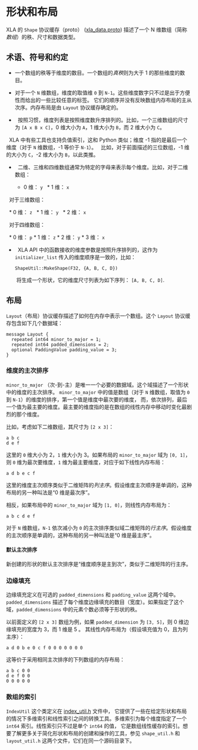 # 形状和布局

XLA 的 `Shape` 协议缓存（proto）
([xla_data.proto](https://www.tensorflow.org/code/tensorflow/compiler/xla/xla_data.proto))
描述了一个 N 维数组（简称*数组*）的秩、尺寸和数据类型。

## 术语、符号和约定

*   一个数组的秩等于维度的数目。一个数组的*真秩*则为大于 1 的那些维度的数目。

*   对于一个 `N` 维数组，维度的取值维 `0` 到 `N-1`。这些维度数字只不过是出于方便性而给出的一些比较任意的标签。
    它们的顺序并没有反映数组内存布局的主从次序。内存布局是由 `Layout` 协议缓存确定的。

*   按照习惯，维度列表是按照维度数升序排列的。比如，一个三维数组的尺寸为 `[A x B x C]`，0 维大小为 `A`，1 维大小为 `B`，而 2 维大小为 `C`。

    XLA 中有些工具也支持负值索引，这和 Python 类似；维度 -1 指的是最后一个维度（对于 `N` 维数组，-1 等价于 `N-1`）。
    比如，对于前面描述的三位数组，-1 维的大小为 `C`，-2 维大小为 `B`，以此类推。

*   二维、三维和四维数组通常为特定的字母来表示每个维度。比如，对于二维数组：

    * 0 维： `y`
    * 1 维： `x`

    对于三维数组：

    * 0 维： `z`
    * 1 维： `y`
    * 2 维： `x`

    对于四维数组：

    * 0 维： `p`
    * 1 维： `z`
    * 2 维： `y`
    * 3 维： `x`

*   XLA API 中的函数接收的维度参数是按照升序排列的，这作为 `initializer_list` 传入的维度顺序是一致的，比如：
  
    `ShapeUtil::MakeShape(F32, {A, B, C, D})`
  
    将生成一个形状，它的维度尺寸列表为如下序列：
    `[A, B, C, D]`.

## 布局

`Layout`（布局）协议缓存描述了如何在内存中表示一个数组。这个 `Layout` 协议缓存包含如下几个数据域：

```
message Layout {
  repeated int64 minor_to_major = 1;
  repeated int64 padded_dimensions = 2;
  optional PaddingValue padding_value = 3;
}
```

### 维度的主次排序

`minor_to_major` （次-到-主）是唯一一个必要的数据域。这个域描述了一个形状中的维度的主次排序。
`minor_to_major` 中的值是数组（对于 `N` 维数组，取值为 `0` 到 `N-1`）的维度的排序，第一个值是维度中最次要的维度，
而，依次排列，最后一个值为最主要的维度。最主要的维度指的是在数组的线性内存中移动时变化最剧烈的那个维度。

比如，考虑如下二维数组，其尺寸为 `[2 x 3]`：

```
a b c
d e f
```

这里的 `0` 维大小为 2，`1` 维大小为 3。如果布局的 `minor_to_major` 域为 `[0, 1]`，
则 `0` 维为最次要维度，`1` 维为最主要维度，对应于如下线性内存布局：

```
a d b e c f
```

这里的维度主次顺序类似于二维矩阵的*列主序*。假设维度主次顺序是单调的，这种布局的另一种叫法是“0 维是最次序”。

相反，如果布局中的 `minor_to_major` 域为 `[1, 0]`，则线性内存布局为：

```
a b c d e f
```

对于 `N` 维数组，`N-1` 依次减小为 `0` 的主次排序类似域二维矩阵的*行主序*。假设维度的主次顺序是单调的，这种布局的另一种叫法是“0 维是最主序”。

#### 默认主次排序

新创建的形状的默认主次排序是“维度顺序是主到次”，类似于二维矩阵的行主序。

### 边缘填充

边缘填充定义在可选的 `padded_dimensions` 和 `padding_value` 这两个域中。
`padded_dimensions` 描述了每个维度边缘填充的数目（宽度）。如果指定了这个域，`padded_dimensions` 
中的元素个数必须等于形状的秩。

以前面定义的 `[2 x 3]` 数组为例，如果 `padded_dimension` 为 `[3, 5]`，则 0 维边缘填充的宽度为 3，而 1 维是 5 。
其线性内存布局为（假设填充值为 0，且为列主序）：

```
a d 0 b e 0 c f 0 0 0 0 0 0 0
```

这等价于采用相同主次排序的下列数组的内存布局：

```
a b c 0 0
d e f 0 0
0 0 0 0 0
```

### 数组的索引

`IndexUtil` 这个类定义在 [index_util.h](https://www.tensorflow.org/code/tensorflow/compiler/xla/index_util.h) 文件中，
它提供了一些在给定形状和布局的情况下多维索引和线性索引之间的转换工具。多维索引为每个维度指定了一个 `int64` 索引。线性索引只不过是单个 `int64` 的值，
它是数组线性缓存的索引。想要了解更多关于简化形状和布局的创建和操作的工具，参见 `shape_util.h` 和 `layout_util.h` 这两个文件，它们在同一个源码目录下。
